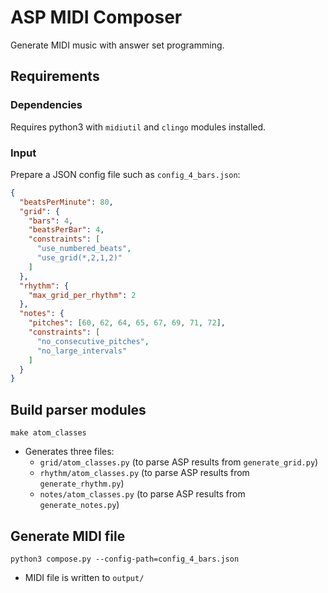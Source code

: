 # ASP MIDI Composer

Generate MIDI music with answer set programming.

## Requirements

### Dependencies

Requires python3 with `midiutil` and `clingo` modules installed.

### Input

Prepare a JSON config file such as `config_4_bars.json`:
```json
{
  "beatsPerMinute": 80,
  "grid": {
    "bars": 4,
    "beatsPerBar": 4,
    "constraints": [
      "use_numbered_beats",
      "use_grid(*,2,1,2)"
    ]
  },
  "rhythm": {
    "max_grid_per_rhythm": 2
  },
  "notes": {
    "pitches": [60, 62, 64, 65, 67, 69, 71, 72],
    "constraints": [
      "no_consecutive_pitches",
      "no_large_intervals"
    ]
  }
}
```

## Build parser modules

```commandline
make atom_classes
```
* Generates three files:
  * `grid/atom_classes.py` (to parse ASP results from `generate_grid.py`)
  * `rhythm/atom_classes.py` (to parse ASP results from `generate_rhythm.py`)
  * `notes/atom_classes.py` (to parse ASP results from `generate_notes.py`)

## Generate MIDI file

```commandline
python3 compose.py --config-path=config_4_bars.json
```
* MIDI file is written to `output/`
